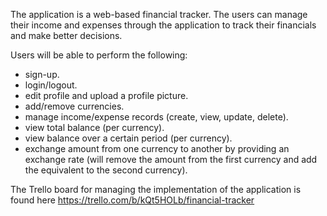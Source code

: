 The application is a web-based financial tracker. The users can manage their income and expenses through the application to track their financials and make better decisions. 

Users will be able to perform the following:
- sign-up.
- login/logout.
- edit profile and upload a profile picture.
- add/remove currencies.
- manage income/expense records (create, view, update, delete).
- view total balance (per currency).
- view balance over a certain period (per currency).
- exchange amount from one currency to another by providing an exchange rate (will remove the amount from the first currency and add the equivalent to the second currency).

The Trello board for managing the implementation of the application is found here https://trello.com/b/kQt5HOLb/financial-tracker
